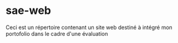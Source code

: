 # sae-web
 Ceci est un répertoire contenant un site web destiné à intégré mon portofolio dans le cadre d'une évaluation

